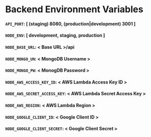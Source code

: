 # Backend Environment Variables
#### ```API_PORT```: [ (staging) 8080, (production|development) 3001 ]
#### ```NODE_ENV```: [ development, staging, production ]
#### ```NODE_BASE_URL```: < Base URL >/api
#### ```NODE_MONGO_UN```: < MongoDB Username >
#### ```NODE_MONGO_PW```: < MonogDB Password >
#### ```NODE_AWS_ACCESS_KEY_ID```: < AWS Lambda Access Key ID >
#### ```NODE_AWS_SECRET_ACCESS_KEY```: < AWS Lambda Secret Access Key >
#### ```NODE_AWS_REGION```: < AWS Lambda Region >
#### ```NODE_GOOGLE_CLIENT_ID```: < Google Client ID >
#### ```NODE_GOOGLE_CLIENT_SECRET```: < Google Client Secret >